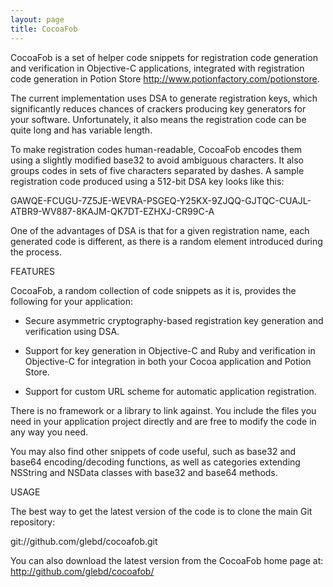 ```yaml
---
layout: page
title: CocoaFob
---
```


CocoaFob is a set of helper code snippets for registration code generation and verification in Objective-C applications, integrated with registration code generation in Potion Store <http://www.potionfactory.com/potionstore>.

The current implementation uses DSA to generate registration keys, which significantly reduces chances of crackers producing key generators for your software. Unfortunately, it also means the registration code can be quite long and has variable length.

To make registration codes human-readable, CocoaFob encodes them using a slightly modified base32 to avoid ambiguous characters. It also groups codes in sets of five characters separated by dashes. A sample registration code produced using a 512-bit DSA key looks like this:

GAWQE-FCUGU-7Z5JE-WEVRA-PSGEQ-Y25KX-9ZJQQ-GJTQC-CUAJL-ATBR9-WV887-8KAJM-QK7DT-EZHXJ-CR99C-A

One of the advantages of DSA is that for a given registration name, each generated code is different, as there is a random element introduced during the process.

FEATURES

CocoaFob, a random collection of code snippets as it is, provides the following for your application:

- Secure asymmetric cryptography-based registration key generation and
  verification using DSA.

- Support for key generation in Objective-C and Ruby and verification in
  Objective-C for integration in both your Cocoa application and Potion Store.

- Support for custom URL scheme for automatic application registration.

There is no framework or a library to link against. You include the files you need in your application project directly and are free to modify the code in any way you need.

You may also find other snippets of code useful, such as base32 and base64 encoding/decoding functions, as well as categories extending NSString and NSData classes with base32 and base64 methods.

USAGE

The best way to get the latest version of the code is to clone the main Git repository:

git://github.com/glebd/cocoafob.git

You can also download the latest version from the CocoaFob home page at:
http://github.com/glebd/cocoafob/

